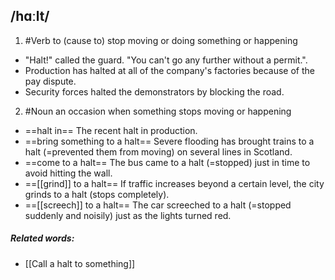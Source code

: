 ## /hɑːlt/
1. #Verb 
to (cause to) stop moving or doing something or happening

- "Halt!" called the guard. "You can't go any further without a permit.". 
- Production has halted at all of the company's factories because of the pay dispute.
- Security forces halted the demonstrators by blocking the road.

2. #Noun 
an occasion when something stops moving or happening

- ==halt in==
The recent halt in production.
- ==bring something to a halt==
Severe flooding has brought trains to a halt (=prevented them from moving) on several lines in Scotland.
- ==come to a halt==
The bus came to a halt (=stopped) just in time to avoid hitting the wall.
- ==[[grind]] to a halt==
If traffic increases beyond a certain level, the city grinds to a halt (stops completely).
- ==[[screech]] to a halt==
The car screeched to a halt (=stopped suddenly and noisily) just as the lights turned red.

##### Related words:
- [[Call a halt to something]]